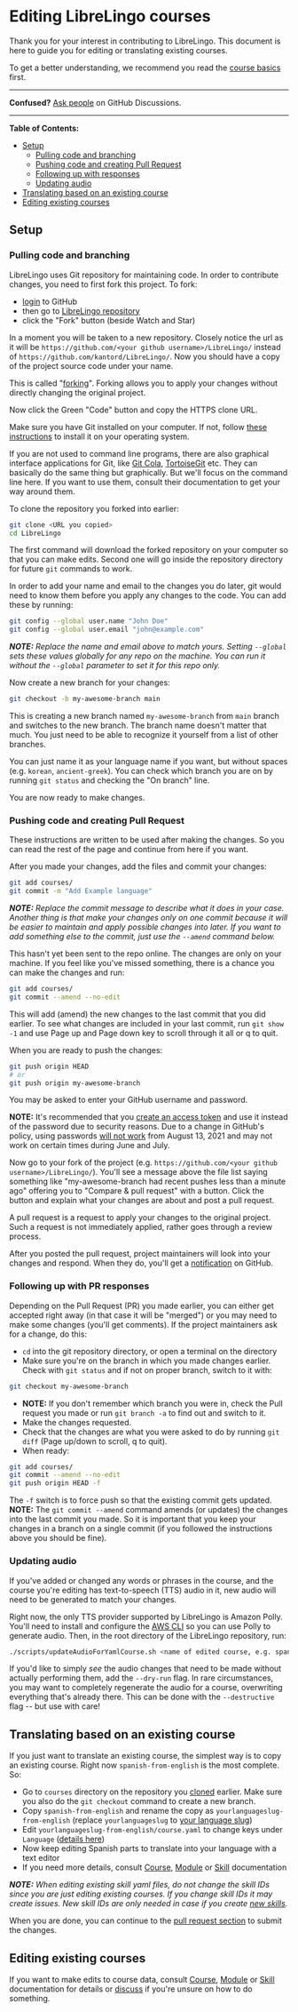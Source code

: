 # Editing LibreLingo courses

Thank you for your interest in contributing to LibreLingo. This document is here to guide you for editing or translating existing courses.

To get a better understanding, we recommend you read the [course basics](README.md#basics) first.

---

**Confused?**
[Ask people](https://github.com/kantord/LibreLingo/discussions) on GitHub Discussions.

---

**Table of Contents:**
- [Setup](#setup)
  - [Pulling code and branching](#pulling-and-branching)
  - [Pushing code and creating Pull Request](#pushing-and-pr)
  - [Following up with responses](#following-up-pr)
  - [Updating audio](#updating-audio)
- [Translating based on an existing course](#translating)
- [Editing existing courses](#editing-existing)

## Setup

<a id="pulling-and-branching"></a>
### Pulling code and branching

LibreLingo uses Git repository for maintaining code. In order to contribute changes, you need to first fork this project. To fork:
- [login](https://github.com/login) to GitHub
- then go to [LibreLingo repository](https://github.com/kantord/LibreLingo/)
- click the "Fork" button (beside Watch and Star)

In a moment you will be taken to a new repository. Closely notice the url as it will be `https://github.com/<your github username>/LibreLingo/` instead of `https://github.com/kantord/LibreLingo/`. Now you should have a copy of the project source code under your name.

This is called "[forking](https://guides.github.com/activities/forking/)". Forking allows you to apply your changes without directly changing the original project.

Now click the Green "Code" button and copy the HTTPS clone URL.

Make sure you have Git installed on your computer. If not, follow [these instructions](https://www.linode.com/docs/guides/how-to-install-git-on-linux-mac-and-windows/) to install it on your operating system.

If you are not used to command line programs, there are also graphical interface applications for Git, like [Git Cola](https://git-cola.github.io/), [TortoiseGit](https://tortoisegit.org/) etc. They can basically do the same thing but graphically. But we'll focus on the command line here. If you want to use them, consult their documentation to get your way around them.

To clone the repository you forked into earlier:

```sh
git clone <URL you copied>
cd LibreLingo
```

The first command will download the forked repository on your computer so that you can make edits. Second one will go inside the repository directory for future `git` commands to work.

In order to add your name and email to the changes you do later, git would need to know them before you apply any changes to the code. You can add these by running:

```sh
git config --global user.name "John Doe"
git config --global user.email "john@example.com"
```

_**NOTE:** Replace the name and email above to match yours. Setting `--global` sets these values globally for any repo on the machine. You can run it without the `--global` parameter to set it for this repo only._

Now create a new branch for your changes:

```sh
git checkout -b my-awesome-branch main
```

This is creating a new branch named `my-awesome-branch` from `main` branch and switches to the new branch. The branch name doesn't matter that much. You just need to be able to recognize it yourself from a list of other branches.

You can just name it as your language name if you want, but without spaces (e.g. `korean`, `ancient-greek`). You can check which branch you are on by running `git status` and checking the "On branch" line.

You are now ready to make changes.

<a id="pushing-and-pr"></a>
### Pushing code and creating Pull Request

These instructions are written to be used after making the changes. So you can read the rest of the page and continue from here if you want.

After you made your changes, add the files and commit your changes:

```sh
git add courses/
git commit -m "Add Example language"
```

_**NOTE:** Replace the commit message to describe what it does in your case. Another thing is that make your changes only on one commit because it will be easier to maintain and apply possible changes into later. If you want to add something else to the commit, just use the `--amend` command below._

This hasn't yet been sent to the repo online. The changes are only on your machine. If you feel like you've missed something, there is a chance you can make the changes and run:

```sh
git add courses/
git commit --amend --no-edit
```

This will add (amend) the new changes to the last commit that you did earlier. To see what changes are included in your last commit, run `git show -1` and use Page up and Page down key to scroll through it all or q to quit.

When you are ready to push the changes:

```sh
git push origin HEAD
# or
git push origin my-awesome-branch
```

You may be asked to enter your GitHub username and password.

**NOTE:** It's recommended that you [create an access token](https://docs.github.com/en/github/authenticating-to-github/creating-a-personal-access-token) and use it instead of the password due to security reasons. Due to a change in GitHub's policy, using passwords [will not work](https://github.blog/2020-12-15-token-authentication-requirements-for-git-operations/) from August 13, 2021 and may not work on certain times during June and July.

Now go to your fork of the project (e.g. `https://github.com/<your github username>/LibreLingo/`). You'll see a message above the file list saying something like "my-awesome-branch had recent pushes less than a minute ago" offering you to "Compare & pull request" with a button. Click the button and explain what your changes are about and post a pull request.

A pull request is a request to apply your changes to the original project. Such a request is not immediately applied, rather goes through a review process.

After you posted the pull request, project maintainers will look into your changes and respond. When they do, you'll get a [notification](https://github.com/notifications) on GitHub.

<a id="following-up-pr"></a>
### Following up with PR responses

Depending on the Pull Request (PR) you made earlier, you can either get accepted right away (in that case it will be "merged") or you may need to make some changes (you'll get comments). If the project maintainers ask for a change, do this:

- `cd` into the git repository directory, or open a terminal on the directory
- Make sure you're on the branch in which you made changes earlier. Check with `git status` and if not on proper branch, switch to it with:
```sh
git checkout my-awesome-branch
```
- **NOTE:** If you don't remember which branch you were in, check the Pull request you made or run `git branch -a` to find out and switch to it.
- Make the changes requested.
- Check that the changes are what you were asked to do by running `git diff` (Page up/down to scroll, q to quit).
- When ready:
```sh
git add courses/
git commit --amend --no-edit
git push origin HEAD -f
```

The `-f` switch is to force push so that the existing commit gets updated. **NOTE:** The `git commit --amend` command amends (or updates) the changes into the last commit you made. So it is important that you keep your changes in a branch on a single commit (if you followed the instructions above you should be fine).

### Updating audio

If you've added or changed any words or phrases in the course, and the course you're editing has text-to-speech (TTS) audio in it, new audio will need to be generated to match your changes.

Right now, the only TTS provider supported by LibreLingo is Amazon Polly. You'll need to install and configure the [AWS CLI](https://aws.amazon.com/cli/) so you can use Polly to generate audio. Then, in the root directory of the LibreLingo repository, run:

```sh
./scripts/updateAudioForYamlCourse.sh <name of edited course, e.g. spanish-from-english>
```

If you'd like to simply *see* the audio changes that need to be made without actually performing them, add the `--dry-run` flag. In rare circumstances, you may want to completely regenerate the audio for a course, overwriting everything that's already there. This can be done with the `--destructive` flag -- but use with care!

<a id="translating"></a>
## Translating based on an existing course

If you just want to translate an existing course, the simplest way is to copy an existing course. Right now `spanish-from-english` is the most complete. So:

- Go to `courses` directory on the repository you [cloned](#pulling-and-branching) earlier. Make sure you also do the `git checkout` command to create a new branch.
- Copy `spanish-from-english` and rename the copy as `yourlanguageslug-from-english` (replace `yourlanguageslug` to [your language slug](README.md#things-new-contributors))
- Edit `yourlanguageslug-from-english/course.yaml` to change keys under `Language` ([details here](course.md#data-breakdown))
- Now keep editing Spanish parts to translate into your language with a text editor
- If you need more details, consult [Course](course.md), [Module](module.md) or [Skill](skill.md) documentation

_**NOTE:** When editing existing skill yaml files, do not change the skill IDs since you are just editing existing courses. If you change skill IDs it may create issues. New skill IDs are only needed in case if you create [new skills](skill.md#creating-new)._

When you are done, you can continue to the [pull request section](#pushing-and-pr) to submit the changes.

<a id="editing-existing"></a>
## Editing existing courses

If you want to make edits to course data, consult [Course](course.md), [Module](module.md) or [Skill](skill.md) documentation for details or [discuss](https://github.com/kantord/LibreLingo/discussions) if you're unsure on how to do something.
